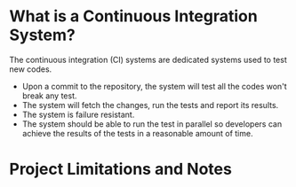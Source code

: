 # What is a Continuous Integration System?

The continuous integration (CI) systems are dedicated systems used to test new codes.
- Upon a commit to the repository, the system will test all the codes won't break any test.
- The system will fetch the changes, run the tests and report its results.
- The system is failure resistant.
- The system should be able to run the test in parallel so developers can achieve the results of the tests in a reasonable amount of time.

# Project Limitations and Notes
